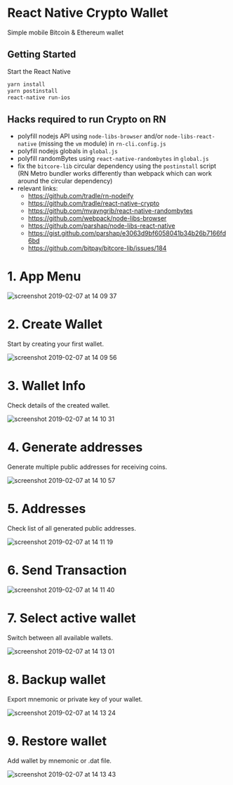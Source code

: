 # React Native Crypto Wallet

Simple mobile Bitcoin & Ethereum wallet

## Getting Started

Start the React Native

```sh
yarn install
yarn postinstall
react-native run-ios
```

## Hacks required to run Crypto on RN

- polyfill nodejs API using `node-libs-browser` and/or `node-libs-react-native` (missing the `vm` module) in `rn-cli.config.js`
- polyfill nodejs globals in `global.js`
- polyfill randomBytes using `react-native-randombytes` in `global.js`
- fix the `bitcore-lib` circular dependency using the `postinstall` script (RN Metro bundler works differently than webpack which can work around the circular dependency)
- relevant links:
  - https://github.com/tradle/rn-nodeify
  - https://github.com/tradle/react-native-crypto
  - https://github.com/mvayngrib/react-native-randombytes
  - https://github.com/webpack/node-libs-browser
  - https://github.com/parshap/node-libs-react-native
  - https://gist.github.com/parshap/e3063d9bf6058041b34b26b7166fd6bd
  - https://github.com/bitpay/bitcore-lib/issues/184

# 1. App Menu

![screenshot 2019-02-07 at 14 09 37](https://user-images.githubusercontent.com/38855190/52413908-22b8f400-2ae3-11e9-9bd7-ce15276414df.png)

# 2. Create Wallet

Start by creating your first wallet.

![screenshot 2019-02-07 at 14 09 56](https://user-images.githubusercontent.com/38855190/52413924-2ba9c580-2ae3-11e9-9eb5-5c7178d659b8.png)

# 3. Wallet Info

Check details of the created wallet.

![screenshot 2019-02-07 at 14 10 31](https://user-images.githubusercontent.com/38855190/52413947-3b290e80-2ae3-11e9-92f3-e155fb29c0af.png)

# 4. Generate addresses

Generate multiple public addresses for receiving coins.

![screenshot 2019-02-07 at 14 10 57](https://user-images.githubusercontent.com/38855190/52413996-5dbb2780-2ae3-11e9-86f7-e1077a089568.png)

# 5. Addresses

Check list of all generated public addresses.

![screenshot 2019-02-07 at 14 11 19](https://user-images.githubusercontent.com/38855190/52414038-788d9c00-2ae3-11e9-9bf6-43e8bbae5238.png)

# 6. Send Transaction

![screenshot 2019-02-07 at 14 11 40](https://user-images.githubusercontent.com/38855190/52414057-8511f480-2ae3-11e9-97d3-6fcfb52abda2.png)

# 7. Select active wallet

Switch between all available wallets.

![screenshot 2019-02-07 at 14 13 01](https://user-images.githubusercontent.com/38855190/52414075-95c26a80-2ae3-11e9-9658-d7599c9304e2.png)

# 8. Backup wallet

Export mnemonic or private key of your wallet.

![screenshot 2019-02-07 at 14 13 24](https://user-images.githubusercontent.com/38855190/52414092-a377f000-2ae3-11e9-8684-5f8eca19645f.png)

# 9. Restore wallet

Add wallet by mnemonic or .dat file.

![screenshot 2019-02-07 at 14 13 43](https://user-images.githubusercontent.com/38855190/52414127-be4a6480-2ae3-11e9-8474-6caa8258f6ba.png)
